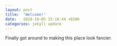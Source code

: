 ```yaml
---
layout: post
title:  "Welcome!"
date:   2020-10-05 15:16:44 +0200
categories: jekyll update
---
```


Finally got around to making this place look fancier.
